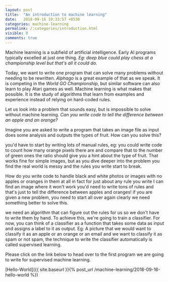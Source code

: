 ```yaml
---
layout: post
title:  "An introduction to machine learning"
date:   2018-09-16 19:33:57 +0530
categories: machine-learning
permalink: /:categories/introduction.html
visible: 0
comments: true
---
```

 
Machine learning is a subfield of artificial intelligence. Early AI programs typically excelled at just one thing. _Eg: deep blue could play chess at a championship level but that's all it could do._

Today, we want to write one program that can solve many problems without needing to be rewritten. _Alphago_ is a great example of that as we speak. It is competing in the _World GO Championship_, but similar software can also learn to play Atari games as well. Machine learning is what makes that possible. It is the study of algorithms that learn from examples and experience instead of relying on hard-coded rules. 
 
 Let us look into a problem that sounds easy, but is impossible to solve without machine learning.
 _Can you write code to tell the difference between an apple and an orange?_

Imagine you are asked to write a program that takes an image file as input does some analysis and outputs the types of fruit. How can you solve this?

you'd have to start by writing lots of manual rules, eg: you could write code to count how many orange pixels there are and compare that to the number of green ones the ratio should give you a hint about the type of fruit. That works fine for simple images, but as you dive deeper into the problem you find the real world is messy and the rules you write start to break.

How do you write code to handle black and white photos or images with no apples or oranges in them at all in fact for just about any rule you write I can find an image where it won't work you'd need to write tons of rules and that's just to tell the difference between apples and oranges! if you are given a new problem, you need to start all over again clearly we need something better to solve this.

we need an algorithm that can figure out the rules for us so we don't have to write them by hand. To achieve this, we're going to train a classifier. For now, you can think of a classifier as a function that takes some data as input and assigns a label to it as output. Eg: A picture that we would want to classify it as an apple or an orange or an email and we want to classify it as spam or not spam, the technique to write the classifier automatically is called supervised learning.

Please click on the link below to head over to the first program we are going to write for supervised machine learning.

[Hello-World]({{ site.baseurl }}{% post_url /machine-learning/2018-09-16-hello-world %})
